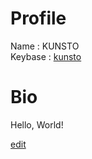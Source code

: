 # Profile

Name : KUNSTO<br>
Keybase : [kunsto](https://keybase.io/kunsto)<br>

# Bio

Hello, World!

[edit](https://github.com/kunsto/kunsto.github.io/edit/master/README.md)
